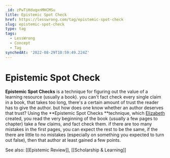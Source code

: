 ```yaml
---
_id: zPwTiHduqxnMHCMSu
title: Epistemic Spot Check
href: https://lesswrong.com/tag/epistemic-spot-check
slug: epistemic-spot-check
type: tag
tags:
  - LessWrong
  - Concept
  - Tag
synchedAt: '2022-08-29T10:59:49.224Z'
---
```


# Epistemic Spot Check

**Epistemic Spot Checks** is a technique for figuring out the value of a learning resource (usually a book). you can't fact check every single claim in a book, that takes too long, there's a certain amount of trust the reader has to give the author. but how does one know whether an author deserves that trust? Using the **Epistemic Spot Checks **technique, which [Elizabeth](https://www.lesswrong.com/users/pktechgirl) created, you read the very beginning of the book (usually a few pages to chapter) take a few claims, and fact check them. if there are too many mistakes in the first pages, you can expect the rest to be the same, if the there are little to no mistakes (especially on something you expected to turn out false), then that author at least gained a few points.

See also: [[Epistemic Review]], [[Scholarship & Learning]]
